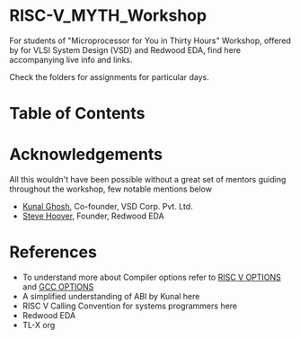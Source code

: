 # RISC-V_MYTH_Workshop

For students of "Microprocessor for You in Thirty Hours" Workshop, offered by for VLSI System Design (VSD) and Redwood EDA, find here accompanying live info and links.

Check the folders for assignments for particular days.

# Table of Contents

# Acknowledgements
All this wouldn't have been possible without a great set of mentors guiding throughout the workshop, few notable mentions below

* [Kunal Ghosh][1], Co-founder, VSD Corp. Pvt. Ltd.
* [Steve Hoover][2], Founder, Redwood EDA

[1]:https://github.com/kunalg123/ "Kunal Ghosh"
[2]:https://github.com/stevehoover/ "Steve Hoover"

# References

* To understand more about Compiler options refer to [RISC V OPTIONS][3] and [GCC OPTIONS][4]
* A simplified understanding of ABI by Kunal here
* RISC V Calling Convention for systems programmers here
* Redwood EDA
* TL-X org

[3]:https://www.sifive.com/blog/all-aboard-part-1-compiler-args
[4]:https://gcc.gnu.org/onlinedocs/gcc/Option-Index.html#Option-Index_op_letter-O
